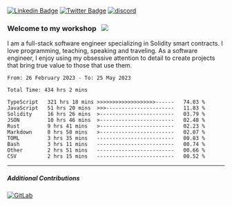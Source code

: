 [![Linkedin Badge](https://img.shields.io/badge/-LinkedIn-0e76a8?style=flat-square&logo=Linkedin&logoColor=white)](https://www.linkedin.com/in/jason-schwarz-75b91482/)
[![Twitter Badge](https://img.shields.io/badge/-Twitter-00acee?style=flat-square&logo=Twitter&logoColor=white)](https://twitter.com/passandscore)
[![discord](https://img.shields.io/badge/Discord-blue?logo=discord&logoColor=white)](https://discordapp.com/users/#3518)

### Welcome to my workshop &nbsp; ![](https://visitor-badge.glitch.me/badge?page_id=passandscore.passandscore)

I am a full-stack software engineer specializing in Solidity smart contracts. I love programming, teaching, speaking and traveling. As a software engineer, I enjoy using my obsessive attention to detail to create projects that bring true value to those that use them.

<!--START_SECTION:waka-->

```text
From: 26 February 2023 - To: 25 May 2023

Total Time: 434 hrs 2 mins

TypeScript   321 hrs 18 mins >>>>>>>>>>>>>>>>>>>------   74.03 %
JavaScript   51 hrs 20 mins  >>>----------------------   11.83 %
Solidity     16 hrs 26 mins  >------------------------   03.79 %
JSON         10 hrs 46 mins  >------------------------   02.48 %
Rust         9 hrs 41 mins   >------------------------   02.23 %
Markdown     8 hrs 58 mins   >------------------------   02.07 %
TOML         3 hrs 35 mins   -------------------------   00.83 %
Bash         3 hrs 11 mins   -------------------------   00.74 %
Other        2 hrs 51 mins   -------------------------   00.66 %
CSV          2 hrs 15 mins   -------------------------   00.52 %
```

<!--END_SECTION:waka-->

<hr/>

##### Additional Contributions

[![GitLab](https://img.shields.io/badge/GitLab-orange?logo=gitlab&logoColor=white)](https://gitlab.com/jason_schwarz)
